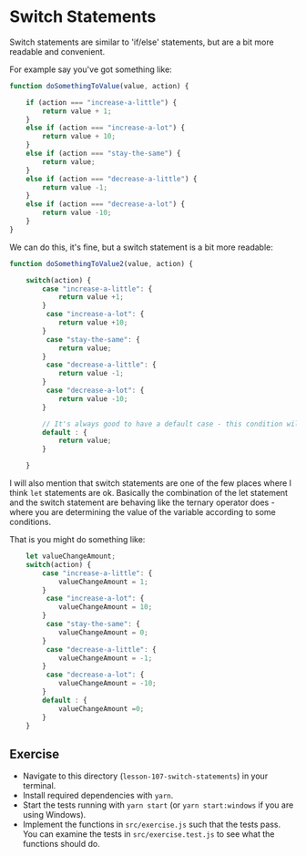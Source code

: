 # Switch Statements

Switch statements are similar to 'if/else' statements, but are a bit more readable and convenient. 


For example say you've got something like: 


```javascript
function doSomethingToValue(value, action) {

    if (action === "increase-a-little") {
        return value + 1; 
    }
    else if (action === "increase-a-lot") {
        return value + 10; 
    }
    else if (action === "stay-the-same") {
        return value;
    }
    else if (action === "decrease-a-little") {
        return value -1; 
    }
    else if (action === "decrease-a-lot") {
        return value -10; 
    }    
}
```

We can do this, it's fine, but a switch statement is a bit more readable: 

```javascript
function doSomethingToValue2(value, action) {

    switch(action) {
        case "increase-a-little": {
            return value +1; 
        }
         case "increase-a-lot": {
            return value +10; 
        }
         case "stay-the-same": {
            return value; 
        }
         case "decrease-a-little": {
            return value -1; 
        }
         case "decrease-a-lot": {
            return value -10; 
        }

        // It's always good to have a default case - this condition will occur if none of the others do
        default : {
            return value; 
        }

    }

```


I will also mention that switch statements are one of the few places where I think `let` statements are ok. Basically the combination of the let statement and the  switch statement are behaving like the ternary operator does - where you are determining the value of the variable according to some conditions.  

That is you might do something like: 


```javascript
    let valueChangeAmount; 
    switch(action) {
        case "increase-a-little": {
            valueChangeAmount = 1; 
        }
         case "increase-a-lot": {
            valueChangeAmount = 10; 
        }
         case "stay-the-same": {
            valueChangeAmount = 0; 
        }
         case "decrease-a-little": {
            valueChangeAmount = -1; 
        }
         case "decrease-a-lot": {
            valueChangeAmount = -10; 
        }
        default : {
            valueChangeAmount =0;
        }
    }
```


## Exercise 

- Navigate to this directory (`lesson-107-switch-statements`) in your terminal. 
- Install required dependencies with `yarn`.
- Start the tests running with `yarn start` (or `yarn start:windows` if you are using Windows). 
- Implement the functions in `src/exercise.js` such that the tests pass. You can examine the tests  in `src/exercise.test.js` to see what the functions should do. 


 

